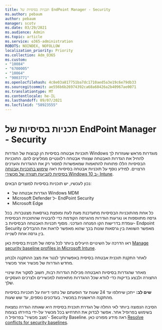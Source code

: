 ```yaml
---
title: תכניות בסיסיות של EndPoint Manager - Security
ms.author: pebaum
author: pebaum
manager: scotv
ms.date: 03/29/2021
ms.audience: Admin
ms.topic: article
ms.service: o365-administration
ROBOTS: NOINDEX, NOFOLLOW
localization_priority: Priority
ms.collection: Adm_O365
ms.custom:
- "10084"
- "6700005"
- "10064"
- "9003771"
ms.openlocfilehash: 4c8e03a817751ba7dc1710aed5a3e19c6e79db33
ms.sourcegitcommit: ae556b6b26974392ca68a68426a2b40967ae0071
ms.translationtype: MT
ms.contentlocale: he-IL
ms.lasthandoff: 09/07/2021
ms.locfileid: "58923555"
---
```

# <a name="endpoint-manager---security-baselines"></a>תכניות בסיסיות של EndPoint Manager - Security

תוכניות אבטחה בסיסיות הן קבוצות של הגדרות Windows מוגדרות מראש שעוזרות לך להחיל את הגדרות האבטחה שצוותי אבטחה רלוונטיים ממליצים להם. התוכניות הבסיסיות הללו פתוחות להתאמות שמאפשרות למסור רק את ההגדרות והערכים הרצויים. למידע נוסף על תוכניות אבטחה בסיסיות ראה [שימוש בתוכניות אבטחה בסיסיות לקביעת תצורה של מכשירי Windows 10 ב- Intune](https://docs.microsoft.com/mem/intune/protect/security-baselines).

נכון לעכשיו, יש תוכניות בסיסיות למוצרים הבאים:

- הגדרות אבטחה של Windows MDM
- Microsoft Defender ל- EndPoint Security
- Microsoft Edge

כל אחת מהתוכניות הבסיסיות מתעדכנת מעת לעת ומופצת בגרסאות מצטברות. בכל גרסה מתווספות או נגרעות הגדרות מהגרסה הקודמת כדי להבטיח שהתוכנית הבסיסית עומדת בדרישות הקו המנחה העדכני. מסוף תכניות האבטחה הבסיסיות ב- Endpoint Security מאפשר השוואה בין גרסאות שונות בכך שהוא מאפשר לראות את ההבדלים בין גרסה אחת לשנייה.

ראו הדרכה על השינויים היעילים ביותר לכל גרסה של תכנית בסיסית כאן [Manage security baseline profiles in Microsoft Intune](https://docs.microsoft.com/mem/intune/protect/security-baselines-configure).

לאחר התקנת תוכנית אבטחה בסיסית באפשרותך לנטר את מצב ההתקנה ולבחון מחדש הגדרות של מכשיר אחר מכשיר.

מאחר שהגדרות בסיסיות האבטחה מכילות הגדרות רבות, חשוב לסקור את שינויי התצורה ולבצע בדיקות כדי לוודא שכל ההגדרות מתאימות למכשירים ולצרכים העסקיים שלך.

**שים לב:** ייתכן שיחלפו עד 24 שעות עד הופעתם של נתוני דיווח על תוכניות בסיסיות מהתקנה הראשונית במכשיר. בעדכונים נוספים, עד שש שעות. 

הסיבה הנפוצה ביותר לאי החלה של הגדרת תוכנית בסיסית היא שאותה הגדרה נמצאת בשימוש בפרופיל אחר. אפשר לבדוק את התרחיש בכל מכשיר על-ידי בחירתו בצומת 'מצב מכשיר' בפרופיל ה- Security Baseline. ראה מידע מפורט כאן [Resolve conflicts for security baselines](https://docs.microsoft.com/mem/intune/protect/security-baselines-monitor#resolve-conflicts-for-security-baselines).